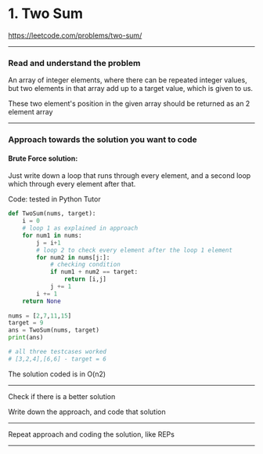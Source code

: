 # 1. Two Sum

https://leetcode.com/problems/two-sum/

---

### Read and understand the problem

An array of integer elements, where there can be repeated integer values, but two elements in that array add up to a target value, which is given to us. 

These two element's position in the given array should be returned as an 2 element array

---

### Approach towards the solution you want to code

#### Brute Force solution:

Just write down a loop that runs through every element, and a second loop which through every element after that.

Code: tested in Python Tutor

```python
def TwoSum(nums, target):
    i = 0
    # loop 1 as explained in approach
    for num1 in nums:
        j = i+1    
        # loop 2 to check every element after the loop 1 element
        for num2 in nums[j:]:
            # checking condition
            if num1 + num2 == target:
                return [i,j]
            j += 1
        i += 1
    return None
    
nums = [2,7,11,15]
target = 9
ans = TwoSum(nums, target)
print(ans)

# all three testcases worked
# [3,2,4],[6,6] - target = 6
```

The solution coded is in O(n2)

---

Check if there is a better solution

Write down the approach, and code that solution

---

Repeat approach and coding the solution, like REPs

---